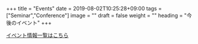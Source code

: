 +++
title =  "Events"
date = 2019-08-02T10:25:28+09:00
tags = ["Seminar","Conference"]
image = ""
draft = false
weight = ""
heading = "今後のイベント"
+++

[イベント情報一覧はこちら](categories/event)
